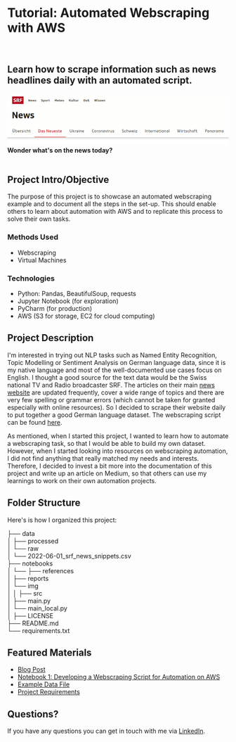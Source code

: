 # Tutorial: Automated Webscraping with AWS

<br>

## Learn how to scrape information such as news headlines daily with an automated script.

![SRF Website Header](reports/img/srf_news_header.png)
**Wonder what's on the news today?**
<br>
<br>


## Project Intro/Objective
The purpose of this project is to showcase an automated webscraping example and to document all the steps in the set-up. This should enable others to learn about automation with AWS and to replicate this process to solve their own tasks.

### Methods Used
* Webscraping
* Virtual Machines

### Technologies
* Python: Pandas, BeautifulSoup, requests
* Jupyter Notebook (for exploration)
* PyCharm (for production)
* AWS (S3 for storage, EC2 for cloud computing)

## Project Description
I'm interested in trying out NLP tasks such as Named Entity Recognition, Topic Modelling or Sentiment Analysis on German language data, since it is my native language and most of the well-documented use cases focus on English. I thought a good source for the text data would be the Swiss national TV and Radio broadcaster SRF. The articles on their main [news website](https://www.srf.ch/news/das-neueste) are updated frequently, cover a wide range of topics and there are very few spelling or grammar errors (which cannot be taken for granted especially with online resources). So I decided to scrape their website daily to put together a good German language dataset. The webscraping script can be found [here](https://github.com/Alessine/aws_webscraping_automation/blob/master/src/main.py).

As mentioned, when I started this project, I wanted to learn how to automate a webscraping task, so that I would be able to build my own dataset. However, when I started looking into resources on webscraping automation, I did not find anything that really matched my needs and interests. Therefore, I decided to invest a bit more into the documentation of this project and write up an article on Medium, so that others can use my learnings to work on their own automation projects.

## Folder Structure
Here's is how I organized this project:

├── data  
│ ├── processed  
│ └── raw  
│   └── 2022-06-01_srf_news_snippets.csv  
├── notebooks  
│ └── 
├── references  
│
├── reports   
│ └── img   
│
│
├── src  
│  ├── main.py  
│  └── main_local.py  
│
├── LICENSE  
├── README.md  
└── requirements.txt  


## Featured Materials
* [Blog Post](link)
* [Notebook 1: Developing a Webscraping Script for Automation on AWS](https://github.com/Alessine/aws_webscraping_automation/blob/master/notebooks/220601_nb1_aws_webscraping_automation.ipynb)
* [Example Data File](https://github.com/Alessine/aws_webscraping_automation/blob/master/data/raw/2022-06-01_srf_news_snippets.csv)
* [Project Requirements](https://github.com/Alessine/aws_webscraping_automation/blob/master/requirements.txt)


## Questions?
If you have any questions you can get in touch with me via [LinkedIn](https://www.linkedin.com/in/angela-niederberger/).

